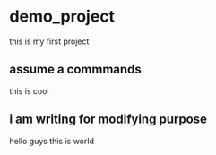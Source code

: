 # demo_project
this is my first project
## assume a commmands
this is cool
##  i am writing for modifying purpose
hello guys this is world
